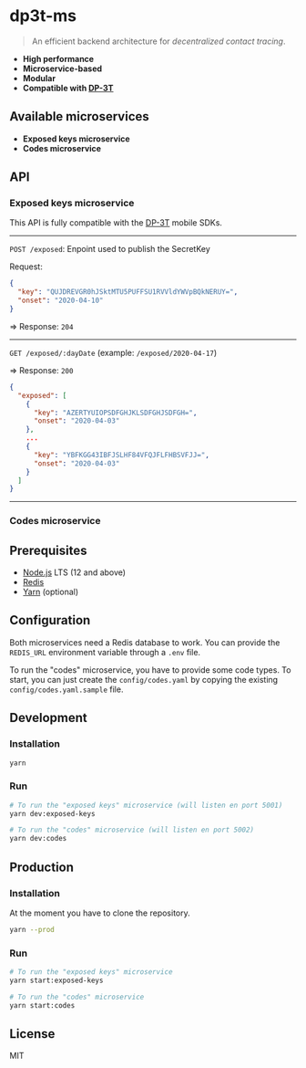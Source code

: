 # dp3t-ms

> An efficient backend architecture for _decentralized contact tracing_.

- **High performance**
- **Microservice-based**
- **Modular**
- **Compatible with [DP-3T](https://github.com/DP-3T/documents)**

## Available microservices

- **Exposed keys microservice**
- **Codes microservice**

## API

### Exposed keys microservice

This API is fully compatible with the [DP-3T](https://github.com/DP-3T) mobile SDKs.

---

`POST /exposed`: Enpoint used to publish the SecretKey

Request:

```json
{
  "key": "QUJDREVGR0hJSktMTU5PUFFSU1RVVldYWVpBQkNERUY=",
  "onset": "2020-04-10"
}
```

=> Response: `204`

----

`GET /exposed/:dayDate` (example: `/exposed/2020-04-17`)

 => Response: `200`

```json
{
  "exposed": [
    {
      "key": "AZERTYUIOPSDFGHJKLSDFGHJSDFGH=",
      "onset": "2020-04-03"
    },
    ...
    {
      "key": "YBFKGG43IBFJSLHF84VFQJFLFHBSVFJJ=",
      "onset": "2020-04-03"
    }
  ]
}
```

---

### Codes microservice


## Prerequisites

- [Node.js](https://nodejs.org) LTS (12 and above)
- [Redis](https://redis.io)
- [Yarn](https://yarnpkg.com) (optional)

## Configuration

Both microservices need a Redis database to work. You can provide the `REDIS_URL` environment variable through a `.env` file.

To run the "codes" microservice, you have to provide some code types. To start, you can just create the `config/codes.yaml` by copying the existing `config/codes.yaml.sample` file.

## Development

### Installation

```bash
yarn
```

### Run

```bash
# To run the "exposed keys" microservice (will listen en port 5001)
yarn dev:exposed-keys

# To run the "codes" microservice (will listen en port 5002)
yarn dev:codes
```

## Production

### Installation

At the moment you have to clone the repository.

```bash
yarn --prod
```

### Run

```bash
# To run the "exposed keys" microservice
yarn start:exposed-keys

# To run the "codes" microservice
yarn start:codes
```

## License

MIT
